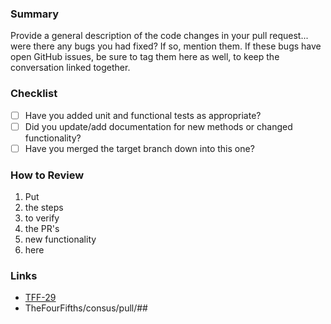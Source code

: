 ### Summary

Provide a general description of the code changes in your pull request... were
there any bugs you had fixed? If so, mention them. If these bugs have open
GitHub issues, be sure to tag them here as well, to keep the conversation
linked together.

### Checklist

- [ ] Have you added unit and functional tests as appropriate?
- [ ] Did you update/add documentation for new methods or changed functionality?
- [ ] Have you merged the target branch down into this one?

### How to Review

1. Put
2. the steps
3. to verify
4. the PR's
5. new functionality
6. here

### Links

- [TFF-29](https://msoese.atlassian.net/browse/TFF-29)
- TheFourFifths/consus/pull/##
